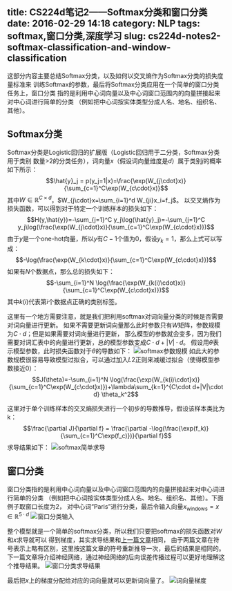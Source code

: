 title: CS224d笔记2——Softmax分类和窗口分类
date: 2016-02-29 14:18
category: NLP
tags: softmax,窗口分类,深度学习
slug: cs224d-notes2-softmax-classification-and-window-classification
---

这部分内容主要总结Softmax分类，以及如何以交叉熵作为Softmax分类的损失度量标准来
训练Softmax的参数，最后将Softmax分类应用在一个简单的窗口分类任务上，窗口分类
指的是利用中心词向量以及中心词窗口范围内的向量拼接起来对中心词进行简单的分类
（例如把中心词按实体类型分成人名、地名、组织名、其他）。

## Softmax分类

Softmax分类是Logistic回归的扩展版（Logistic回归用于二分类，Softmax分类用于类别
数量>2的分类任务），词向量$x$（假设词向量维度是$d$）属于类别$j$的概率如下所示：
$$\hat{y}_j = p(y_j=1|x)=\frac{\exp(W_{j\cdot}x)}{\sum_{c=1}^C\exp(W_{c\cdot}x)}$$
其中$W\in\mathbb{R}^{C\times d}$，$W_{j\cdot}x=\sum_{i=1}^d W_{ji}x_i=f_j$。
以交叉熵作为损失函数，可以得到对于特定一个训练样本的损失如下：
$$H(y,\hat{y})=-\sum_{j=1}^C y_j\log(\hat{y}_j)=-\sum_{j=1}^C y_j\log(\frac{\exp(W_{j\cdot}x)}{\sum_{c=1}^C\exp(W_{c\cdot}x)})$$
由于$y$是一个one-hot向量，所以$y$有$C-1$个值为0，假设$y_k=1$，那么上式可以写成：
$$-\log(\frac{\exp(W_{k\cdot}x)}{\sum_{c=1}^C\exp(W_{c\cdot}x)})$$
如果有$N$个数据点，那么总的损失如下：
$$-\sum_{i=1}^N \log(\frac{\exp(W_{k(i)\cdot}x)}{\sum_{c=1}^C\exp(W_{c\cdot}x)})$$
其中$k(i)$代表第$i$个数据点正确的类别标签。

这里有一个地方需要注意，就是我们把利用softmax对词向量分类的时候是否需要对词向量进行更新。
如果不需要更新词向量那么此时参数只有$W$矩阵，参数规模为$C\cdot d$；但是如果需要对词向量进行更新，
那么模型的参数就会变多，因为我们需要对词汇表中的向量进行更新，总的模型参数变成$C\cdot d + |V|\cdot d$。
假设用$\theta$表示模型参数，此时损失函数对于$\theta$的导数如下：
![softmax参数规模]({filename}/images/NLP/softmax-parameters-W-and-word-vectors.png)
如此大的参数规模很容易导致模型过拟合，可以通过加入$L2$正则来减缓过拟合（使得模型参数接近0）：
$$J(\theta)=-\sum_{i=1}^N \log(\frac{\exp(W_{k(i)\cdot}x)}{\sum_{c=1}^C\exp(W_{c\cdot}x)})+\lambda\sum_{k=1}^{C\cdot d+|V|\cdot d} \theta_k^2$$

这里对于单个训练样本的交叉熵损失进行一个初步的导数推导，假设该样本类比为k：
$$\frac{\partial J}{\partial f} = \frac{\partial -\log(\frac{\exp(f_k)}{\sum_{c=1}^C\exp(f_c)})}{\partial f}$$
求导结果如下：
![softmax简单求导]({filename}/images/NLP/softmax-parameters-f-gradient.jpg)

## 窗口分类

窗口分类指的是利用中心词向量以及中心词窗口范围内的向量拼接起来对中心词进行简单的分类
（例如把中心词按实体类型分成人名、地名、组织名、其他）。下面例子取窗口长度为2，
对中心词“Paris”进行分类，最后令输入向量$x_{\text{windows}}=x\in \mathbb{R}^{5\cdot d}$
![窗口分类输入]({filename}/images/NLP/window-classification-x-window.png)

整个模型就是一个简单的softmax分类，所以我们只要把softmax的损失函数对$W$和$x$求导就可以
得到梯度，其实求导结果和[上一篇文章]({filename}/NLP/cs224d-notes1.md)相同，
由于两篇文章在符号表示上略有区别，这里按这篇文章的符号重新推导一次，最后的结果是相同的。
下一篇文章将介绍神经网络，通过神经网络的后向误差传播过程可以更好地理解这个推导结果。
![窗口分类求导结果]({filename}/images/NLP/window-classification-gradient.jpg)

最后把$x$上的梯度分配给对应的词向量就可以更新词向量了。
![词向量梯度]({filename}/images/NLP/window-classification-gradient-x-word.jpg)

